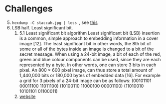 # Challenges

5. `hexdump -C staccah.jpg | less `, see [this](https://trailofbits.github.io/ctf/forensics/)
6. LSB half. Least significant bit. 
   1. 5.1 Least significant bit algorithm Least significant bit (LSB) insertion is a common, simple approach to embedding information in a cover image [12]. The least significant bit in other words, the 8th bit of some or all of the bytes inside an image is changed to a bit of the secret message. When using a 24-bit image, a bit of each of the red, green and blue colour components can be used, since they are each represented by a byte. In other words, one can store 3 bits in each pixel. An 800 × 600 pixel image, can thus store a total amount of 1,440,000 bits or 180,000 bytes of embedded data [16]. For example a grid for 3 pixels of a 24-bit image can be as follows: (00101101 00011100 11011100) (10100110 11000100 00001100) (11010010 10101101 01100011) 
   2. [website](https://georgeom.net/StegOnline/image) 
